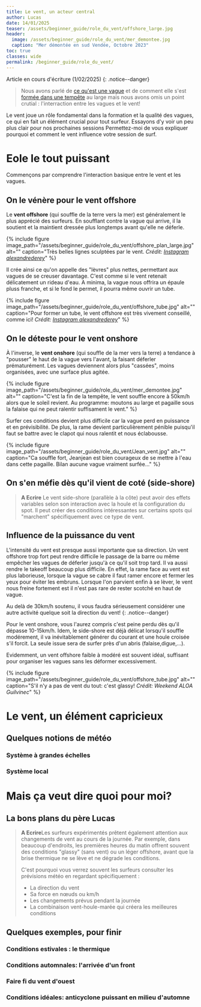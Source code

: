 ```yaml
---
title: Le vent, un acteur central
author: Lucas
date: 14/01/2025
teaser: /assets/beginner_guide/role_du_vent/offshore_large.jpg
header:
  image: /assets/beginner_guide/role_du_vent/mer_demontee.jpg
  caption: "Mer démontée en sud Vendée, Octobre 2023"
toc: true
classes: wide
permalink: /beginner_guide/role_du_vent/
---
```


Article en cours d'écriture (1/02/2025)
{: .notice--danger}


> Nous avons parlé de [ce qu'est une vague](/surf/beginner_guide/anatomie_vague/) et de comment elle s'est [formée dans une tempête](/surf/beginner_guide/origine_houle/) au large mais nous avons omis un point crutial : l'interraction entre les vagues et le vent!

Le vent joue un rôle fondamental dans la formation et la qualité des vagues, ce qui en fait un élément crucial pour tout surfeur. Essayons d'y voir un peu plus clair pour nos prochaines sessions Permettez-moi de vous expliquer pourquoi et comment le vent influence votre session de surf.

# Eole le tout puissant
Commençons par comprendre l'interaction basique entre le vent et les vagues. 
## On le vénère pour le vent offshore 
Le **vent offshore** (qui souffle de la terre vers la mer) est généralement le plus apprécié des surfeurs. En soufflant contre la vague qui arrive, il la soutient et la maintient dressée plus longtemps avant qu'elle ne déferle. 

{% include figure image_path="/assets/beginner_guide/role_du_vent/offshore_plan_large.jpg" alt="" caption="Très belles lignes sculptées par le vent. *Crédit: [Instagram alexandrederey](https://www.instagram.com/alexandrederey/)*" %}

Il crée ainsi ce qu'on appelle des "lèvres" plus nettes, permettant aux vagues de se creuser davantage. C'est comme si le vent retenait délicatement un rideau d'eau. A minima, la vague nous offrira un épaule pluss franche, et si le fond le permet, il pourra même ouvrir un tube.

{% include figure image_path="/assets/beginner_guide/role_du_vent/offshore_tube.jpg" alt="" caption="Pour former un tube, le vent offshore est très vivement conseillé, comme ici! *Crédit: [Instagram alexandrederey](https://www.instagram.com/alexandrederey/)*" %}

## On le déteste pour le vent onshore
À l'inverse, le **vent onshore** (qui souffle de la mer vers la terre) a tendance à "pousser" le haut de la vague vers l'avant, la faisant déferler prématurément. Les vagues deviennent alors plus "cassées", moins organisées, avec une surface plus agitée. 


{% include figure image_path="/assets/beginner_guide/role_du_vent/mer_demontee.jpg" alt="" caption="C'est la fin de la tempête, le vent souffle encore à 50km/h alors que le soleil revient. Au programme: moutons au large et pagaille sous la falaise qui ne peut ralentir suffisament le vent." %}

Surfer ces conditions devient plus difficile car la vague perd en puissance et en prévisibilité. De plus, la rame devient particulièrement pénible puisqu'il faut se battre avec le clapot qui nous ralentit et nous éclabousse.

{% include figure image_path="/assets/beginner_guide/role_du_vent/Jean_vent.jpg" alt="" caption="Ca souffle fort, Jeanjean est bien courageux de se mettre à l'eau dans cette pagaille. Bilan aucune vague vraiment surfée..." %}

## On s'en méfie dès qu'il vient de coté (side-shore)
> **A Ecrire** Le vent side-shore (parallèle à la côte) peut avoir des effets variables selon son interaction avec la houle et la configuration du spot. Il peut créer des conditions intéressantes sur certains spots qui "marchent" spécifiquement avec ce type de vent.

## Influence de la puissance du vent
L'intensité du vent est presque aussi importante que sa direction. Un vent offshore trop fort peut rendre difficile le passage de la barre ou même empêcher les vagues de déferler jusqu'à ce qu'il soit trop tard. Il va aussi rendre le takeoff beaucoup plus difficile. En effet, la rame face au vent est plus laborieuse, lorsque la vague se cabre il faut ramer encore et fermer les yeux pour éviter les embruns. Lorsque l'on parvient enfin à se lèver, le vent nous freine fortement est il n'est pas rare de rester scotché en haut de vague.

Au delà de 30km/h soutenu, il vous faudra sérieusement considérer une autre activité quelque soit la direction du vent!
{: .notice--danger}

Pour le vent onshore, vous l'aurez compris c'est peine perdu dès qu'il dépasse 10-15km/h. Idem, le side-shore est déjà délicat lorsqu'il souffle modérement, il va inévitablement générer du courant et une houle croisée s'il forcit. La seule issue sera de surfer près d'un abris (falaise,digue,...).

Evidemment, un vent offshore faible à modéré est souvent idéal, suffisant pour organiser les vagues sans les déformer excessivement.

 
{% include figure image_path="/assets/beginner_guide/role_du_vent/offshore_tube.jpg" alt="" caption="S'il n'y a pas de vent du tout: c'est glassy! *Crédit: Weekend ALOA Guilvinec*" %}

# Le vent, un élément capricieux

## Quelques notions de météo
### Système à grandes échelles
### Système local

# Mais ça veut dire quoi pour moi? 
## La bons plans du père Lucas
> **A Ecrire**Les surfeurs expérimentés prêtent également attention aux changements de vent au cours de la journée. Par exemple, dans beaucoup d'endroits, les premières heures du matin offrent souvent des conditions "glassy" (sans vent) ou un léger offshore, avant que la brise thermique ne se lève et ne dégrade les conditions.
>
>C'est pourquoi vous verrez souvent les surfeurs consulter les prévisions météo en regardant spécifiquement :
>- La direction du vent
>- Sa force en nœuds ou km/h
>- Les changements prévus pendant la journée
>- La combinaison vent-houle-marée qui créera les meilleures conditions

## Quelques exemples, pour finir

### Conditions estivales : le thermique

### Conditions automnales: l'arrivée d'un front

### Faire fi du vent d'ouest

### Conditions idéales: anticyclone puissant en milieu d'automne 